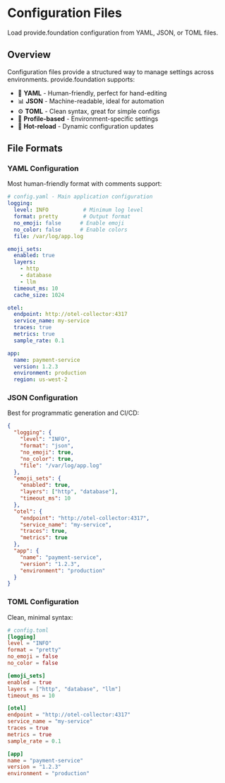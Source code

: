 # Configuration Files

Load provide.foundation configuration from YAML, JSON, or TOML files.

## Overview

Configuration files provide a structured way to manage settings across environments. provide.foundation supports:

- 📄 **YAML** - Human-friendly, perfect for hand-editing
- 📊 **JSON** - Machine-readable, ideal for automation
- ⚙️ **TOML** - Clean syntax, great for simple configs
- 🎯 **Profile-based** - Environment-specific settings
- 🔄 **Hot-reload** - Dynamic configuration updates

## File Formats

### YAML Configuration

Most human-friendly format with comments support:

```yaml
# config.yaml - Main application configuration
logging:
  level: INFO           # Minimum log level
  format: pretty        # Output format
  no_emoji: false      # Enable emoji
  no_color: false      # Enable colors
  file: /var/log/app.log

emoji_sets:
  enabled: true
  layers:
    - http
    - database
    - llm
  timeout_ms: 10
  cache_size: 1024

otel:
  endpoint: http://otel-collector:4317
  service_name: my-service
  traces: true
  metrics: true
  sample_rate: 0.1

app:
  name: payment-service
  version: 1.2.3
  environment: production
  region: us-west-2
```

### JSON Configuration

Best for programmatic generation and CI/CD:

```json
{
  "logging": {
    "level": "INFO",
    "format": "json",
    "no_emoji": true,
    "no_color": true,
    "file": "/var/log/app.log"
  },
  "emoji_sets": {
    "enabled": true,
    "layers": ["http", "database"],
    "timeout_ms": 10
  },
  "otel": {
    "endpoint": "http://otel-collector:4317",
    "service_name": "my-service",
    "traces": true,
    "metrics": true
  },
  "app": {
    "name": "payment-service",
    "version": "1.2.3",
    "environment": "production"
  }
}
```

### TOML Configuration

Clean, minimal syntax:

```toml
# config.toml
[logging]
level = "INFO"
format = "pretty"
no_emoji = false
no_color = false

[emoji_sets]
enabled = true
layers = ["http", "database", "llm"]
timeout_ms = 10

[otel]
endpoint = "http://otel-collector:4317"
service_name = "my-service"
traces = true
metrics = true
sample_rate = 0.1

[app]
name = "payment-service"
version = "1.2.3"
environment = "production"
```

